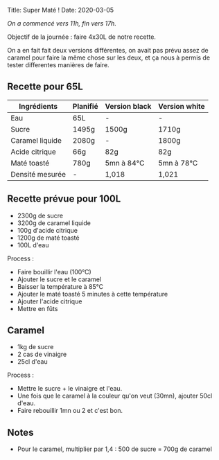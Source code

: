 Title: Super Maté ! 
Date: 2020-03-05

*On a commencé vers 11h, fin vers 17h.*

Objectif de la journée : faire 4x30L de notre recette.

On a en fait fait deux versions différentes, on avait pas prévu assez de caramel pour faire la même chose sur les deux, et ça nous à permis de tester differentes manières de faire.

## Recette pour 65L

Ingrédients     | Planifié | Version black | Version white
--------------- | -------- | ------------- | -------------
Eau             | 65L      | -             | -
Sucre           | 1495g    | 1500g         | 1710g
Caramel liquide | 2080g    | -             | 1800g
Acide citrique  | 66g      | 82g           | 82g
Maté toasté     | 780g     | 5mn à 84°C    | 5mn à 78°C
Densité mesurée | -        | 1,018         | 1,021


## Recette prévue pour 100L

- 2300g de sucre
- 3200g de caramel liquide
- 100g d'acide citrique
- 1200g de maté toasté
- 100L d'eau

Process :

- Faire bouillir l'eau (100°C)
- Ajouter le sucre et le caramel
- Baisser la température à 85°C
- Ajouter le maté toasté 5 minutes à cette température
- Ajouter l'acide citrique
- Mettre en fûts

## Caramel

- 1kg de sucre
- 2 cas de vinaigre
- 25cl d'eau

Process :

- Mettre le sucre + le vinaigre et l'eau.
- Une fois que le caramel à la couleur qu'on veut (30mn), ajouter 50cl d'eau.
- Faire rebouillir 1mn ou 2 et c'est bon.

## Notes

- Pour le caramel, multiplier par 1,4 : 500 de sucre = 700g de caramel
